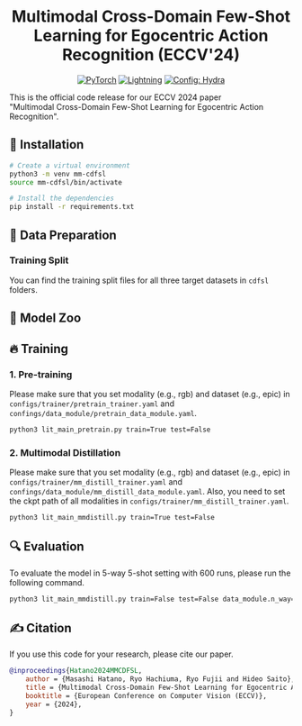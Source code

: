 <div align="center">

# Multimodal Cross-Domain Few-Shot Learning for Egocentric Action Recognition (ECCV'24)

<a href="https://pytorch.org/get-started/locally/"><img alt="PyTorch" src="https://img.shields.io/badge/PyTorch-ee4c2c?logo=pytorch&logoColor=white"></a>
<a href="https://pytorchlightning.ai/"><img alt="Lightning" src="https://img.shields.io/badge/-Lightning-792ee5?logo=pytorchlightning&logoColor=white"></a>
<a href="https://hydra.cc/"><img alt="Config: Hydra" src="https://img.shields.io/badge/Config-Hydra-89b8cd"></a>

</div>

This is the official code release for our ECCV 2024 paper \
"Multimodal Cross-Domain Few-Shot Learning for Egocentric Action Recognition".

## 🔨 Installation
```bash
# Create a virtual environment
python3 -m venv mm-cdfsl
source mm-cdfsl/bin/activate

# Install the dependencies
pip install -r requirements.txt
```

## 📂 Data Preparation
### Training Split
You can find the training split files for all three target datasets in `cdfsl` folders.

## 📍 Model Zoo


## 🔥 Training
### 1. Pre-training
Please make sure that you set modality (e.g., rgb) and dataset (e.g., epic) in `configs/trainer/pretrain_trainer.yaml` and `confings/data_module/pretrain_data_module.yaml`.
```bash
python3 lit_main_pretrain.py train=True test=False
```

### 2. Multimodal Distillation
Please make sure that you set modality (e.g., rgb) and dataset (e.g., epic) in `configs/trainer/mm_distill_trainer.yaml` and `confings/data_module/mm_distill_data_module.yaml`.
Also, you need to set the ckpt path of all modalities in `configs/trainer/mm_distill_trainer.yaml`.
```bash
python3 lit_main_mmdistill.py train=True test=False 
```

## 🔍 Evaluation
To evaluate the model in 5-way 5-shot setting with 600 runs, please run the following command.
```bash
python3 lit_main_mmdistill.py train=False test=False data_module.n_way=5 data_module.k_shot=5 data_module.episodes=600
```

## ✍️ Citation
If you use this code for your research, please cite our paper.
```bib
@inproceedings{Hatano2024MMCDFSL,
    author = {Masashi Hatano, Ryo Hachiuma, Ryo Fujii and Hideo Saito},
    title = {Multimodal Cross-Domain Few-Shot Learning for Egocentric Action Recognition},
    booktitle = {European Conference on Computer Vision (ECCV)},
    year = {2024},
}
```